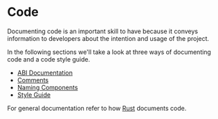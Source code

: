 # Code

Documenting code is an important skill to have because it conveys information to developers about the intention and usage of the project.

In the following sections we'll take a look at three ways of documenting code and a code style guide.

<!-- no toc --> 
- [ABI Documentation](abi.md)
- [Comments](comments.md)
- [Naming Components](naming-components.md)
- [Style Guide](style.md)

For general documentation refer to how [Rust](https://doc.rust-lang.org/rustdoc/how-to-write-documentation.html) documents code.
